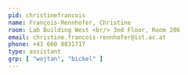 ```yaml
---
pid: christinefrancois
name: François-Rennhofer, Christine
room: Lab Building West <br/> 3nd Floor, Room 206
email: christine.francois-rennhofer@ist.ac.at
phone: +43 660 8831717
type: assistant
grp: [ "wojtan", "bickel" ]
---
```


